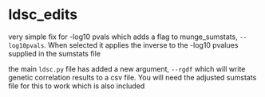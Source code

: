 # ldsc_edits
very simple fix for -log10 pvals which adds a flag to munge_sumstats, `--log10pvals`. When selected it applies the inverse to the -log10 pvalues supplied in the sumstats file 


the main `ldsc.py` file has added a new argument, `--rgdf` which will write genetic correlation results to a csv file. You will need the adjusted sumstats file for this to work which is also included  
